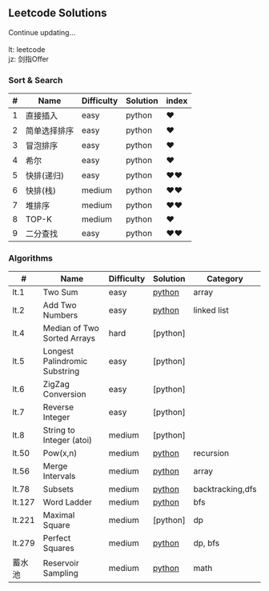 ## Leetcode Solutions

Continue updating...\
\
lt: leetcode \
jz: 剑指Offer

### Sort \& Search


| # | Name | Difficulty | Solution |index|
| ------ | ------- | ------- | ------- | --- |
| 1 | 直接插入    | easy | python | &hearts;|
| 2 | 简单选择排序 | easy |  python |&hearts;|
| 3 | 冒泡排序    | easy | python |&hearts;|
| 4 | 希尔       | easy | python |&hearts;|
| 5 | 快排(递归)  | easy | python |&hearts;&hearts;|
| 6 | 快排(栈)   | medium| python |&hearts;&hearts;|
| 7 | 堆排序     | medium| python |&hearts;&hearts;|
| 8 | TOP-K     | medium|python|&hearts;|
| 9 | 二分查找 | easy |python|&hearts;&hearts;|

### Algorithms


| # | Name | Difficulty | Solution |Category|
| ------ | ------- | ------- | ------- | --|
| lt.1 | Two Sum | easy | [python](https://github.com/HrBlack/leetcode/blob/master/Algorithms/1-TwoSum.py)|array|
| lt.2 | Add Two Numbers | easy | [python](https://github.com/HrBlack/leetcode/blob/master/Algorithms/2-AddTwoNumbers.py)|linked list|
| lt.4 | Median of Two Sorted Arrays| hard| [python] ||
| lt.5 | Longest Palindromic Substring  | easy | [python] ||
| lt.6 | ZigZag Conversion | easy | [python] ||
| lt.7 | Reverse Integer| easy | [python] ||
| lt.8 | String to Integer (atoi) | medium| [python]||
| lt.50 | Pow(x,n)| medium| [python](https://github.com/HrBlack/leetcode/blob/master/Algorithms/50-Pow_x%2Cn.py)|recursion|
| lt.56 | Merge Intervals| medium| [python](https://github.com/HrBlack/leetcode/blob/master/Algorithms/56-MergeIntervals.py)|array|
| lt.78 | Subsets | medium| [python](https://github.com/HrBlack/leetcode/blob/master/Algorithms/78-Subsets.py)| backtracking,dfs|
| lt.127 | Word Ladder| medium| [python](https://github.com/HrBlack/leetcode/blob/master/Algorithms/127-WordLadder.py)|bfs|
| lt.221 | Maximal Square    | medium | [python] |dp|
| lt.279 |Perfect Squares | medium |[python](https://github.com/HrBlack/leetcode/blob/master/Algorithms/279-PerfectSquares.py)|dp, bfs|
| 蓄水池 |Reservoir Sampling | medium |[python](https://github.com/HrBlack/leetcode/blob/master/Algorithms/ReservoirSampling.py)|math|
